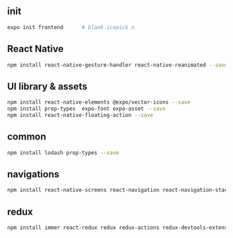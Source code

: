 ## init

```bash
expo init frontend      # blank icepick n
```

## React Native

```bash
npm install react-native-gesture-handler react-native-reanimated --save

```

## UI library & assets

```bash
npm install react-native-elements @expo/vector-icons --save
npm install prop-types  expo-font expo-asset --save
npm install react-native-floating-action --save
```

## common

```bash
npm install lodash prop-types --save
```

## navigations

```bash
npm install react-native-screens react-navigation react-navigation-stack react-navigation-tabs react-navigation-drawer --save
```

## redux

```bash
npm install immer react-redux redux redux-actions redux-devtools-extension redux-saga --save
```
